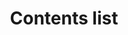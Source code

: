 ---
layout: component-documentation
sectionKey: Components
eleventyNavigation:
  parent: Components
title: Contents list
description: 
  The contents list provides a list of links when content is long and needs to be broken up to help users navigate it. It is commonly used to lists a page’s contents with links pointing to headings within the document, but can also be used for a list of links to other pages.
  
whenToUse:
  The contents list component is currently only used by specialist documents.

accessibilty:
  'The component must be a landmark with a navigation role.

  The contents list must:

  - inform the user how many items are in the list
  
  - convey the content structure
  
  - indicate the current page when contents span different pages, and not link to itself
  
  - include an aria-label to contextualise the list
  
  - ensure dashes before each list item are hidden from screen readers


  Links with formatted numbers must separate the number and text with a space for correct screen reader pronunciation. This changes pronunciation from “1 dot Item” to “1 Item”.


  Links in the component must:

  - accept focus
  
  - be focusable with a keyboard
  
  - be usable with a keyboard
  
  - indicate when they have focus
  
  - change in appearance when touched (in the touch-down state)
  
  - change in appearance when hovered
  
  - be usable with touch
  
  - be usable with voice commands
  
  - have visible text
  
  - have meaningful text
  

  Considerations and criteria taken from the <a class="govuk-link" href="https://components.publishing.service.gov.uk/component-guide/contents_list#accessibility-acceptance-criteria" rel="noopener noreferrer" target="_blank">Component Guide (open in a new tab)</a>.'

howItWorks:
  'This components helps users:

  - navigate complex documents that span multiple pages

  - get to a relevant section in a long piece of content
  
  - make sense of what’s in a piece of content
  

  The contents list has options for dashes or numbering abd supports nesting contents one level deep. When nesting the top level list items display in bold.


  It depends on the content type it shows on, but usually this component is rendered based on a publisher-provided list of parts in a document.


  View this component and all its variations in the <a class="govuk-link" href="https://components.publishing.service.gov.uk/component-guide/contents_list" rel="noopener noreferrer" target="_blank">Component Guide (open in a new tab)</a>.'
# variations:
#   0:
#     title: Underline links
#     description: 
#       More info can be found in the [component guide](https://components.publishing.service.gov.uk/component-guide/contents_list/underline_links).
#   1:
#       title: Long text
#       description: 
#         More info can be found in the [component guide](https://components.publishing.service.gov.uk/component-guide/contents_list/long_text).
        
#   2:
#       title: Active content link
#       description: 
#         More info can be found in the [component guide](https://components.publishing.service.gov.uk/component-guide/contents_list/active_content_link).
        
#   3:
#       title: Nested contents lists
#       description: 
#         More info can be found in the [component guide](https://components.publishing.service.gov.uk/component-guide/contents_list/nested_contents_lists).
        
#   4:
#       title: Formats numbers
#       description: 
#         More info can be found in the [component guide](https://components.publishing.service.gov.uk/component-guide/contents_list/formats_numbers).
        
#   5:
#       title: Formats complex numbers
#       description: 
#         More info can be found in the [component guide](https://components.publishing.service.gov.uk/component-guide/contents_list/formats_complex_numbers).
        
#   6:
#       title: Nested with formatted numbers
#       description: 
#         More info can be found in the [component guide](https://components.publishing.service.gov.uk/component-guide/contents_list/nested_with_formatted_numbers).
        
#   7:
#       title: Right to left
#       description: 
#         More info can be found in the [component guide](https://components.publishing.service.gov.uk/component-guide/contents_list/right_to_left).
        
#   8:
#       title: Right to left with formatted numbers
#       description: 
#         More info can be found in the [component guide](https://components.publishing.service.gov.uk/component-guide/contents_list/right_to_left_with_formatted_numbers).
        
#   9:
#       title: Right to left with nested contents lists
#       description: 
#         More info can be found in the [component guide](https://components.publishing.service.gov.uk/component-guide/contents_list/right_to_left_with_nested_contents_lists).
#   10:
#       title: With branding
#       description: 
#         More info can be found in the [component guide](https://components.publishing.service.gov.uk/component-guide/contents_list/with_branding).
#   11:
#       title: Without ga4 tracking
#       description: 
#         More info can be found in the [component guide](https://components.publishing.service.gov.uk/component-guide/contents_list/without_ga4_tracking).
insights:
  0:
    title: Content Audit Discovery – Component recommendations 
    link: https://docs.google.com/document/d/1Gb3P2lQVGjdfhBnz19FDX4coWTpbKGIpZABNnQ7iLl0/edit#heading=h.llzp42bd0b76
    description:
      'This document sets out to group and record design elements that can be made consistent across GOV.UK.'
    date: August 2022
  1:
    title: Navigational behaviours – Chapter scanning and hopping – GOV.UK Explore – Research Round 5 
    link: https://docs.google.com/presentation/d/1wsiH0OJPyS9DtxvUXri-tNkqFhU6N00xjdsWSAHK2Fw/edit#slide=id.g1006224b8f4_0_85
    description:
      'Project debrief that provides project context and opportunities for improvements'
    date: November 2022
designLibraries:
  0:
    title:
    link:
---